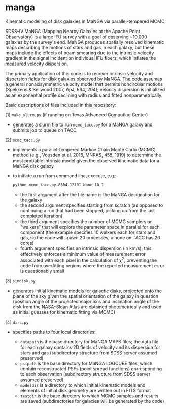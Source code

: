 # manga
Kinematic modeling of disk galaxies in MaNGA via parallel-tempered MCMC

SDSS-IV MaNGA (Mapping Nearby Galaxies at the Apache Point Observatory) is a large 
IFU survey with a goal of observing ~10,000 galaxies by the survey's end. MaNGA 
produces spatially resolved kinematic maps describing the motions of stars and gas 
in each galaxy, but these maps include the effects of beam smearing due to the 
intrinsic velocity gradient in the signal incident on individual IFU fibers, which 
inflates the measured velocity dispersion.

The primary application of this code is to recover intrinsic velocity and dispersion 
fields for disk galaxies observed by MaNGA. The code assumes a general 
nonaxisymmetric velocity model that permits noncircular motions (Spekkens & Sellwood 
2007, ApJ, 664, 204); velocity dispersion is initialized as an exponential profile 
declining with radius and fitted nonparametrically.

Basic descriptions of files included in this repository: 

[1] ```make_slurm.py``` (if running on Texas Advanced Computing Center)
 - generates a slurm file to run ```mcmc_tacc.py``` for a MaNGA galaxy and submits 
   job to queue on TACC

[2] ```mcmc_tacc.py```
 - implements a parallel-tempered Markov Chain Monte Carlo (MCMC) method (e.g., 
   Vousden et al. 2016, MNRAS, 455, 1919) to determine the most probable intrinsic 
   model given the observed kinematic data for a MaNGA disk galaxy
 - to initiate a run from command line, execute, e.g.: 
 
   ```
   python mcmc_tacc.py 8604-12701 None 10 1
   ```
    - the first argument after the file name is the MaNGA designation for the galaxy
    - the second argument specifies starting from scratch (as opposed to continuing 
      a run that had been stopped, picking up from the last completed iteration)
    - the third argument specifies the number of MCMC samplers or "walkers" that will 
      explore the parameter space in parallel for each component (the example 
      specifies 10 walkers each for stars and gas, so the code will spawn 20 
      processes; a node on TACC has 20 cores)
    - fourth argument specifies an intrinsic dispersion (in km/s); this effectively 
      enforces a minimum value of measurement error associated with each pixel
      in the calculation of &chi;<sup>2</sup>, preventing the code from overfitting 
      regions where the reported measurement error is questionably small

[3] ```simdisk.py```
 - generates initial kinematic models for galactic disks, projected onto the plane of 
   the sky given the spatial orientation of the galaxy in question (position angle of 
   the projected major axis and inclination angle of the disk from the NASA–Sloan 
   Atlas are obtained photometrically and used as initial guesses for kinematic 
   fitting via MCMC)
   
[4] ```dirs.py```
 - specifies paths to four local directories:
 
    - ```datapath``` is the base directory for MaNGA MAPS files; the data file for 
      each galaxy contains 2D fields of velocity and its dispersion for stars and gas 
      (subdirectory structure from SDSS server assumed preserved)
    - ```psfpath``` is the base directory for MaNGA LOGCUBE files, which contain 
      reconstructed PSFs (point spread functions) corresponding to each observation 
      (subdirectory structure from SDSS server assumed preserved)
    - ```modeldir``` is a directory to which initial kinematic models and elements of 
      initial disk geometry are written out in FITS format
    - ```testdir``` is the base directory to which MCMC samples and results are saved 
      (subdirectories for galaxies will be generated by the code)
